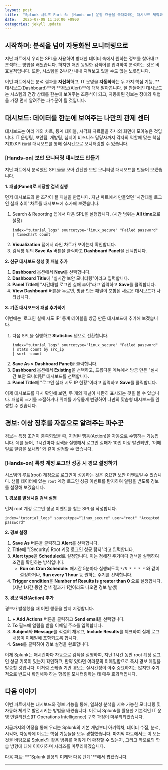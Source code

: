 ```yaml
---
layout: post
title:  "Splunk 시리즈 Part 6: [Hands-on] 운영 효율을 극대화하는 대시보드 제작과 경보 설정"
date:   2025-07-08 11:30:00 +0900
categories: jekyll update
---
```


## 시작하며: 분석을 넘어 자동화된 모니터링으로

지난 파트에서 우리는 SPL을 사용하여 방대한 데이터 속에서 원하는 정보를 찾아내고 분석하는 방법을 배웠습니다. 하지만 매번 동일한 검색어를 입력하여 분석하는 것은 비효율적입니다. 또한, 시스템을 24시간 내내 지켜보고 있을 수도 없는 노릇입니다.

이번 파트에서는 분석 결과를 **자산화**하고, IT 운영을 **자동화**하는 두 가지 핵심 기능, **대시보드(Dashboard)**와 **경보(Alert)**에 대해 알아봅니다. 잘 만들어진 대시보드는 시스템의 건강 상태를 한눈에 보여주는 조종석이 되고, 자동화된 경보는 장애와 위협을 가장 먼저 알려주는 파수꾼이 될 것입니다.

## 대시보드: 데이터를 한눈에 보여주는 나만의 관제 센터

대시보드는 여러 개의 차트, 통계 테이블, 시각화 자료들을 하나의 화면에 모아놓은 것입니다. IT 운영팀, 보안팀, 개발팀, 심지어 비즈니스 담당자까지 각자의 역할에 맞는 핵심 지표(KPI)들을 대시보드를 통해 실시간으로 모니터링할 수 있습니다.

### [Hands-on] 보안 모니터링 대시보드 만들기

지난 파트에서 분석했던 SPL들을 모아 간단한 보안 모니터링 대시보드를 만들어 보겠습니다.

**1. 패널(Panel)로 저장할 검색 실행**

먼저 대시보드의 한 조각이 될 패널을 만듭니다. 지난 파트에서 만들었던 '시간대별 로그인 실패 추이' 차트를 대시보드에 추가해 보겠습니다.

1.  Search & Reporting 앱에서 다음 SPL을 실행합니다. (시간 범위는 **All time**으로 설정)
    ```spl
    index="tutorial_logs" sourcetype="linux_secure" "Failed password"
    | timechart count
    ```
2.  **Visualization** 탭에서 라인 차트가 보이는지 확인합니다.
3.  검색창 위의 **Save As** 버튼을 클릭하고 **Dashboard Panel**을 선택합니다.

**2. 신규 대시보드 생성 및 패널 추가**

1.  **Dashboard** 옵션에서 **New**를 선택합니다.
2.  **Dashboard Title**에 "실시간 보안 모니터링"이라고 입력합니다.
3.  **Panel Title**에 "시간대별 로그인 실패 추이"라고 입력하고 **Save**를 클릭합니다.
4.  **View Dashboard** 버튼을 누르면, 방금 만든 패널이 포함된 새로운 대시보드가 나타납니다.

**3. 기존 대시보드에 패널 추가하기**

이번에는 '로그인 실패 시도 IP' 통계 테이블을 방금 만든 대시보드에 추가해 보겠습니다.

1.  다음 SPL을 실행하고 **Statistics** 탭으로 전환합니다.
    ```spl
    index="tutorial_logs" sourcetype="linux_secure" "Failed password"
    | stats count by src_ip
    | sort -count
    ```
2.  **Save As > Dashboard Panel**을 클릭합니다.
3.  **Dashboard** 옵션에서 **Existing**을 선택하고, 드롭다운 메뉴에서 방금 만든 "실시간 보안 모니터링" 대시보드를 선택합니다.
4.  **Panel Title**에 "로그인 실패 시도 IP 현황"이라고 입력하고 **Save**를 클릭합니다.

이제 대시보드를 다시 확인해 보면, 두 개의 패널이 나란히 표시되는 것을 볼 수 있습니다. 패널의 크기를 조절하거나 위치를 자유롭게 변경하여 나만의 맞춤형 대시보드를 완성할 수 있습니다.

## 경보: 이상 징후를 자동으로 알려주는 파수꾼

경보는 특정 조건이 충족되었을 때, 지정된 행동(Action)을 자동으로 수행하는 기능입니다. 예를 들어, '1시간마다 검색을 실행해서 로그인 실패가 10번 이상 발견되면', '이메일로 알림을 보내라' 와 같이 설정할 수 있습니다.

### [Hands-on] 특정 계정 로그인 성공 시 경보 설정하기

시스템의 루트(root) 계정으로 로그인이 성공하는 것은 중요한 보안 이벤트일 수 있습니다. 샘플 데이터에 있는 `root` 계정 로그인 성공 이벤트를 탐지하여 알림을 받도록 경보를 설정해 보겠습니다.

**1. 경보를 발생시킬 검색 실행**

먼저 root 계정 로그인 성공 이벤트를 찾는 SPL을 작성합니다.

```spl
index="tutorial_logs" sourcetype="linux_secure" user="root" "Accepted password"
```

**2. 경보 설정**

1.  **Save As** 버튼을 클릭하고 **Alert**를 선택합니다.
2.  **Title**에 "[Security] Root 계정 로그인 성공 탐지"라고 입력합니다.
3.  **Alert type**을 **Scheduled**로 설정합니다. 이는 정해진 주기마다 검색을 실행하여 조건을 확인하는 방식입니다.
    *   **Run on Cron Schedule:** 매시간 5분마다 실행되도록 `*/5 * * * *` 와 같이 설정하거나, **Run every 1 hour** 등 원하는 주기를 선택합니다.
4.  **Trigger condition**을 **Number of Results is greater than 0** 으로 설정합니다. (지난 1시간 동안 검색 결과가 1건이라도 나오면 경보 발생)

**3. 경보 액션(Action) 추가**

경보가 발생했을 때 어떤 행동을 할지 지정합니다.

1.  **+ Add Actions** 버튼을 클릭하고 **Send email**을 선택합니다.
2.  **To** 필드에 알림을 받을 이메일 주소를 입력합니다.
3.  **Subject**와 **Message**를 적절히 채우고, **Include Results**를 체크하여 실제 로그 내용이 이메일에 포함되도록 합니다.
4.  **Save**를 클릭하여 경보 설정을 완료합니다.

이제 Splunk는 매시간마다 자동으로 검색을 실행하여, 지난 1시간 동안 root 계정 로그인 성공 기록이 있는지 확인하고, 만약 있다면 여러분의 이메일함으로 즉시 경보 메일을 발송할 것입니다. 이처럼 스케줄 기반 경보는 실시간성이 아주 중요하지는 않지만 주기적으로 반드시 확인해야 하는 항목을 모니터링하는 데 매우 효과적입니다.

## 다음 이야기

이번 파트에서는 대시보드와 경보 기능을 통해, 일회성 분석을 지속 가능한 모니터링 및 자동화 체계로 발전시키는 방법을 배웠습니다. 이로써 Splunk를 활용한 기본적인 IT 운영 인텔리전스(IT Operations Intelligence) 구축 과정이 마무리되었습니다.

지금까지의 여정을 통해 우리는 Splunk의 기본 개념부터 아키텍처, 데이터 수집, 분석, 시각화, 자동화에 이르는 핵심 기능들을 모두 경험했습니다. 마지막 파트에서는 이 모든 것을 바탕으로 Splunk의 활용 범위를 어떻게 더 확장할 수 있는지, 그리고 앞으로의 학습 방향에 대해 이야기하며 시리즈를 마무리하겠습니다.

다음 파트: **"Splunk 활용의 미래와 다음 단계"**에서 뵙겠습니다.

---
